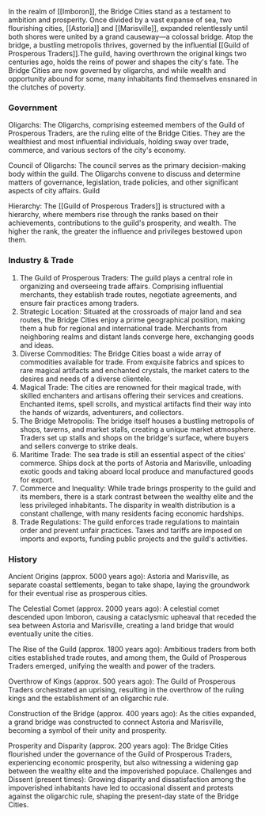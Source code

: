 In the realm of [[Imboron]], the Bridge Cities stand as a testament to ambition and prosperity. Once divided by a vast expanse of sea, two flourishing cities, [[Astoria]] and [[Marisville]], expanded relentlessly until both shores were united by a grand causeway—a colossal bridge. Atop the bridge, a bustling metropolis thrives, governed by the influential [[Guild of Prosperous Traders]].The guild, having overthrown the original kings two centuries ago, holds the reins of power and shapes the city's fate. The Bridge Cities are now governed by oligarchs, and while wealth and opportunity abound for some, many inhabitants find themselves ensnared in the clutches of poverty.

### Government

Oligarchs: The Oligarchs, comprising esteemed members of the Guild of Prosperous Traders, are the ruling elite of the Bridge Cities. They are the wealthiest and most influential individuals, holding sway over trade, commerce, and various sectors of the city's economy. 

Council of Oligarchs: The council serves as the primary decision-making body within the guild. The Oligarchs convene to discuss and determine matters of governance, legislation, trade policies, and other significant aspects of city affairs. Guild 

Hierarchy: The [[Guild of Prosperous Traders]] is structured with a hierarchy, where members rise through the ranks based on their achievements, contributions to the guild's prosperity, and wealth. The higher the rank, the greater the influence and privileges bestowed upon them.

### Industry & Trade

1. The Guild of Prosperous Traders: The guild plays a central role in organizing and overseeing trade affairs. Comprising influential merchants, they establish trade routes, negotiate agreements, and ensure fair practices among traders.
2. Strategic Location: Situated at the crossroads of major land and sea routes, the Bridge Cities enjoy a prime geographical position, making them a hub for regional and international trade. Merchants from neighboring realms and distant lands converge here, exchanging goods and ideas. 
3. Diverse Commodities: The Bridge Cities boast a wide array of commodities available for trade. From exquisite fabrics and spices to rare magical artifacts and enchanted crystals, the market caters to the desires and needs of a diverse clientele. 
4. Magical Trade: The cities are renowned for their magical trade, with skilled enchanters and artisans offering their services and creations. Enchanted items, spell scrolls, and mystical artifacts find their way into the hands of wizards, adventurers, and collectors. 
5. The Bridge Metropolis: The bridge itself houses a bustling metropolis of shops, taverns, and market stalls, creating a unique market atmosphere. Traders set up stalls and shops on the bridge's surface, where buyers and sellers converge to strike deals. 
6. Maritime Trade: The sea trade is still an essential aspect of the cities' commerce. Ships dock at the ports of Astoria and Marisville, unloading exotic goods and taking aboard local produce and manufactured goods for export.
7. Commerce and Inequality: While trade brings prosperity to the guild and its members, there is a stark contrast between the wealthy elite and the less privileged inhabitants. The disparity in wealth distribution is a constant challenge, with many residents facing economic hardships. 
8. Trade Regulations: The guild enforces trade regulations to maintain order and prevent unfair practices. Taxes and tariffs are imposed on imports and exports, funding public projects and the guild's activities.


### History

Ancient Origins (approx. 5000 years ago): Astoria and Marisville, as separate coastal settlements, began to take shape, laying the groundwork for their eventual rise as prosperous cities. 

The Celestial Comet (approx. 2000 years ago): A celestial comet descended upon Imboron, causing a cataclysmic upheaval that receded the sea between Astoria and Marisville, creating a land bridge that would eventually unite the cities. 

The Rise of the Guild (approx. 1800 years ago): Ambitious traders from both cities established trade routes, and among them, the Guild of Prosperous Traders emerged, unifying the wealth and power of the traders. 

Overthrow of Kings (approx. 500 years ago): The Guild of Prosperous Traders orchestrated an uprising, resulting in the overthrow of the ruling kings and the establishment of an oligarchic rule.

Construction of the Bridge (approx. 400 years ago): As the cities expanded, a grand bridge was constructed to connect Astoria and Marisville, becoming a symbol of their unity and prosperity. 

Prosperity and Disparity (approx. 200 years ago): The Bridge Cities flourished under the governance of the Guild of Prosperous Traders, experiencing economic prosperity, but also witnessing a widening gap between the wealthy elite and the impoverished populace. Challenges and Dissent (present times): Growing disparity and dissatisfaction among the impoverished inhabitants have led to occasional dissent and protests against the oligarchic rule, shaping the present-day state of the Bridge Cities.